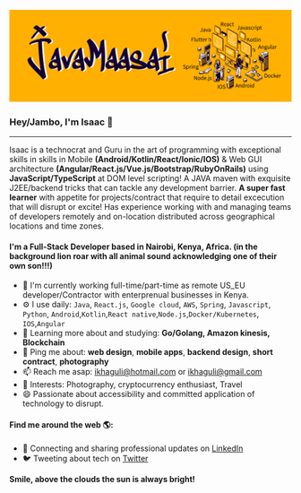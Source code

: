 ![javamaasai banner](https://github.com/javamaasai/javamaasai/blob/master/javamaasai-banner-03.png?raw=true)

### Hey/Jambo, I'm Isaac 👋
---

Isaac is a technocrat and Guru in the art of programming with exceptional skills in skills in Mobile **(Android/Kotlin/React/Ionic/IOS)** & Web GUI architecture **(Angular/React.js/Vue.js/Bootstrap/RubyOnRails)** using **JavaScript/TypeScript** at DOM level scripting! A JAVA maven with exquisite J2EE/backend tricks that can tackle any development barrier. **A super fast learner** with appetite for projects/contract that require to detail excecution that will disrupt or excite! Has experience working with and managing teams of developers remotely and on-location distributed across geographical locations and time zones.

#### I'm a Full-Stack Developer based in Nairobi, Kenya, Africa. (in the background lion roar with all animal sound acknowledging one of their own son!!!)

- 🏢 I'm currently working full-time/part-time as remote US_EU developer/Contractor with enterprenual businesses in Kenya.
- ⚙️ I use daily: `Java`, `React.js`, `Google cloud`, `AWS`, `Spring`, `Javascript`, `Python`, `Android`,`Kotlin`,`React native`,`Node.js`,`Docker/Kubernetes`, `IOS`,`Angular` 
- 🌱 Learning more about and studying: **Go/Golang, Amazon kinesis, Blockchain**
- 💬 Ping me about: **web design**, **mobile apps**, **backend design**, **short contract**, **photography**
- 📫 Reach me asap: ikhaguli@hotmail.com or ikhaguli@gmail.com
- 💜 Interests: Photography, cryptocurrency enthusiast, Travel
- 😄 Passionate about accessibility and committed application of technology to disrupt.

#### Find me around the web 🌎:
- 💼 Connecting and sharing professional updates on <a href="https://www.linkedin.com/in/isaackhaguli/">LinkedIn</a>
- 🐦 Tweeting about tech on <a href="https://twitter.com/javamaasai">Twitter</a>


<!--

Here are some ideas to get you started:

- 🔭 I’m currently working on ...
- 🌱 I’m currently learning ...
- 👯 I’m looking to collaborate on ...
- 🤔 I’m looking for help with ...
- 💬 Ask me about ...
- 📫 How to reach me: ...
- 😄 Pronouns: ...
- ⚡ Fun fact: ...

![My github stats](https://github-readme-stats.vercel.app/api?username=millycodes&show_icons=true)

-->

**Smile, above the clouds the sun is always bright!**
